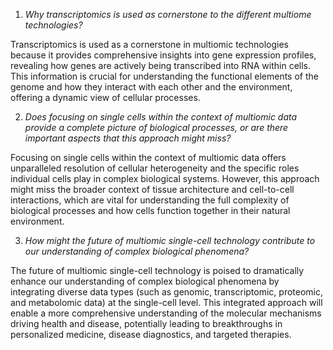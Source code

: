 1. *Why transcriptomics is used as cornerstone to the different multiome technologies?*

Transcriptomics is used as a cornerstone in multiomic technologies because it provides comprehensive insights into gene expression profiles, revealing how genes are actively being transcribed into RNA within cells. This information is crucial for understanding the functional elements of the genome and how they interact with each other and the environment, offering a dynamic view of cellular processes.

2. *Does focusing on single cells within the context of multiomic
data provide a complete picture of biological processes,
or are there important aspects that this approach might
miss?*

Focusing on single cells within the context of multiomic data offers unparalleled resolution of cellular heterogeneity and the specific roles individual cells play in complex biological systems. However, this approach might miss the broader context of tissue architecture and cell-to-cell interactions, which are vital for understanding the full complexity of biological processes and how cells function together in their natural environment.

3. *How might the future of multiomic single-cell technology
contribute to our understanding of complex biological
phenomena?*

The future of multiomic single-cell technology is poised to dramatically enhance our understanding of complex biological phenomena by integrating diverse data types (such as genomic, transcriptomic, proteomic, and metabolomic data) at the single-cell level. This integrated approach will enable a more comprehensive understanding of the molecular mechanisms driving health and disease, potentially leading to breakthroughs in personalized medicine, disease diagnostics, and targeted therapies.

